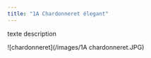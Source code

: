 ```yaml
---
title: "1A Chardonneret élegant"
---
```

texte description




![chardonneret](/images/1A chardonneret.JPG)